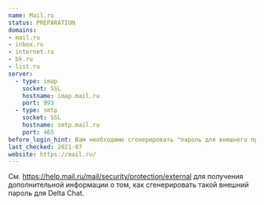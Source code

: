 ```yaml
---
name: Mail.ru
status: PREPARATION
domains:
- mail.ru
- inbox.ru
- internet.ru
- bk.ru
- list.ru
server:
  - type: imap
    socket: SSL
    hostname: imap.mail.ru
    port: 993
  - type: smtp
    socket: SSL
    hostname: smtp.mail.ru
    port: 465
before_login_hint: Вам необходимо сгенерировать "пароль для внешнего приложения" в веб-интерфейсе mail.ru, чтобы mail.ru работал с Delta Chat.
last_checked: 2021-07
website: https://mail.ru/
---
```


См. https://help.mail.ru/mail/security/protection/external для получения
дополнительной информации о том, как сгенерировать такой внешний пароль для
Delta Chat.

